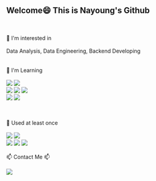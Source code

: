 ## Welcome😄 This is Nayoung's Github
<br/>
<br/>
<div align='left'>
  🌱 I'm interested in <br/><br/>
  Data Analysis, Data Engineering, Backend Developing <br/><br/><br/>
  🌱 I'm Learning <br/><br/>
  <img src="https://img.shields.io/badge/SpringBoot-%236DB33F?style=flat-square&logo=Spring&logoColor=white"/></a>
  <img src="https://img.shields.io/badge/MySQL-4479A1?style=flat-square&logo=MySQL&logoColor=white"/><br/>
  <img src="https://img.shields.io/badge/Apache%20Hadoop-66CCFF?style=flat-square&logo=apachehadoop&logoColor=black"/>
  <img src="https://img.shields.io/badge/Apache%20Spark-FDEE21?style=flat-square&logo=apachespark&logoColor=black"/>
  <img src="https://img.shields.io/badge/docker-%230db7ed.svg?style=flat-square&logo=docker&logoColor=white"/><br/>
  <img src="https://img.shields.io/badge/scikit--learn-F7931E?logo=scikitlearn&logoColor=fff&style=flat-square">
  <img src="https://img.shields.io/badge/TensorFlow-FF6F00?logo=tensorflow&logoColor=fff&style=flat-square">
  <br/><br/><br/>

  🌱 Used at least once <br/><br/>
  <img src="https://img.shields.io/badge/Android-3DDC84?style=flat-square&logo=android&logoColor=white"/>
  <img src="https://img.shields.io/badge/kotlin-%237F52FF.svg?style=flat-square&logo=kotlin&logoColor=white"/>
  <br/>
  <img src="https://img.shields.io/badge/React Native-61DAFB?style=flat-square&logo=React&logoColor=black"/>
  <img src="https://img.shields.io/badge/Node.js-339933?style=flat-square&logo=Node.js&logoColor=white"/>
  <img src="https://img.shields.io/badge/Firebase-FFCA28?style=flat-square&logo=firebase&logoColor=black"/>
  <br/><br/>
  📫 Contact Me 📫 <br/><br/>
  <img src="https://img.shields.io/badge/snoony1016@gmail.com-D14836?style=flat-square&logo=gmail&logoColor=white">
</div>


<!--
**nayoung16/nayoung16** is a ✨ _special_ ✨ repository because its `README.md` (this file) appears on your GitHub profile.

Here are some ideas to get you started:

- 🔭 I’m currently working on ...
- 🌱 I’m currently learning ...
- 👯 I’m looking to collaborate on ...
- 🤔 I’m looking for help with ...
- 💬 Ask me about ...
- 📫 How to reach me: ...
- 😄 Pronouns: ...
- ⚡ Fun fact: ...
-->
